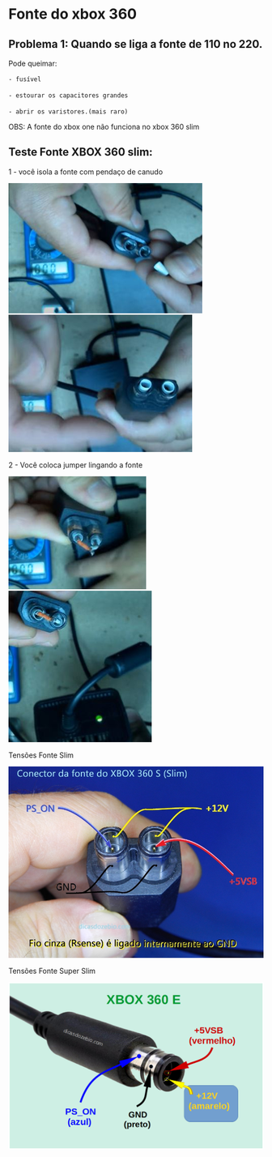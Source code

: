 # Fonte do xbox 360


## Problema 1: Quando se liga a fonte de 110 no 220.

  Pode queimar:
    
    - fusível
    
    - estourar os capacitores grandes
    
    - abrir os varistores.(mais raro)




OBS: A fonte do xbox one não funciona no xbox 360 slim


## Teste Fonte XBOX 360 slim:

1 - você isola a fonte com pendaço de canudo

<img src=".assets/isolaFonte.JPG">

<img src=".assets/isolaFonte2.JPG">

2 - Você coloca jumper lingando a fonte

<img src=".assets/jumperFonte.JPG">

<img src=".assets/fonteLigada.JPG">

Tensões Fonte Slim

<img src=".assets/tensoesslim.jpg">


Tensões Fonte Super Slim

<img src=".assets/tensoesSuperSlim.jpg">
